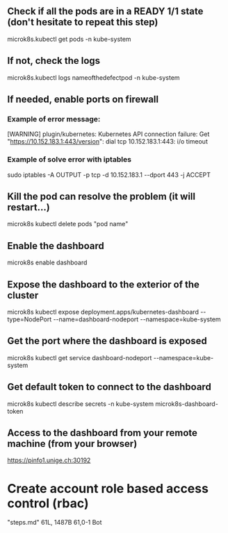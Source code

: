 ## Check if all the pods are in a READY 1/1 state (don't hesitate to repeat this step)

microk8s.kubectl get pods -n kube-system

## If not, check the logs

microk8s.kubectl logs nameofthedefectpod -n kube-system

## If needed, enable ports on firewall

### Example of error message:

[WARNING] plugin/kubernetes: Kubernetes API connection failure: Get "https://10.152.183.1:443/version": dial tcp 10.152.183.1:443: i/o timeout

### Example of solve error with iptables

sudo iptables -A OUTPUT -p tcp -d 10.152.183.1 --dport 443 -j ACCEPT

## Kill the pod can resolve the problem (it will restart...)

microk8s kubectl delete pods "pod name"

## Enable the dashboard

microk8s enable dashboard

## Expose the dashboard to the exterior of the cluster

microk8s kubectl expose deployment.apps/kubernetes-dashboard --type=NodePort --name=dashboard-nodeport --namespace=kube-system

## Get the port where the dashboard is exposed

microk8s kubectl get service dashboard-nodeport --namespace=kube-system

## Get default token to connect to the dashboard

microk8s kubectl describe secrets -n kube-system microk8s-dashboard-token

## Access to the dashboard from your remote machine (from your browser)

https://pinfo1.unige.ch:30192

# Create account role based access control (rbac)


"steps.md" 61L, 1487B                                                                                                                                                        61,0-1        Bot

